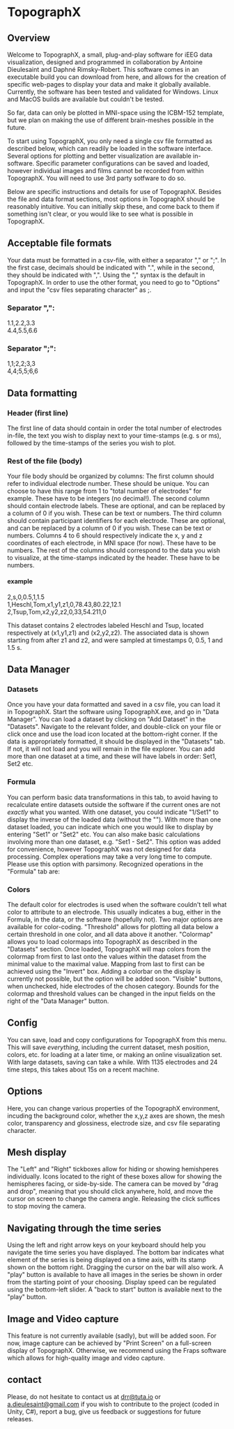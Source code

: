 # TopographX

## Overview
Welcome to TopographX, a small, plug-and-play software for iEEG data visualization, designed and programmed in collaboration by Antoine Dieulesaint and Daphné Rimsky-Robert.
This software comes in an executable build you can download from here, and allows for the creation of specific web-pages to display your data and make it globally available. Currently, the software has been tested and validated for Windows. Linux and MacOS builds are available but couldn't be tested.

So far, data can only be plotted in MNI-space using the ICBM-152 template, but we plan on making the use of different brain-meshes possible in the future.

To start using TopographX, you only need a single csv file formatted as described below, which can readily be loaded in the software interface. Several options for plotting and better visualization are available in-software. Specific parameter configurations can be saved and loaded, however individual images and films cannot be recorded from within TopographX. You will need to use 3rd party sotfware to do so.

Below are specific instructions and details for use of TopographX. Besides the file and data format sections, most options in TopographX should be reasonably intuitive. You can initially skip these, and come back to them if something isn't clear, or you would like to see what is possible in TopographX.

## Acceptable file formats
Your data must be formatted in a csv-file, with either a separator "," or ";". In the first case, decimals should be indicated with ".", while in the second, they should be indicated with ",". Using the "," syntax is the default in TopographX. In order to use the other format, you need to go to "Options" and input the "csv files separating character" as ;.

### Separator ",":
1.1,2.2,3.3\
4.4,5.5,6.6
### Separator ";":
1,1;2,2;3,3\
4,4;5,5;6,6

## Data formatting
### Header (first line)
The first line of data should contain in order the total number of electrodes in-file, the text you wish to display next to your time-stamps (e.g. s or ms), followed by the time-stamps of the series you wish to plot.
### Rest of the file (body)
Your file body should be organized by columns:
The first column should refer to individual electrode number. These should be unique. You can choose to have this range from 1 to "total number of electrodes" for example. These have to be integers (no decimal!).
The second column should contain electrode labels. These are optional, and can be replaced by a column of 0 if you wish. These can be text or numbers.
The third column should contain participant identifiers for each electrode. These are optional, and can be replaced by a column of 0 if you wish. These can be text or numbers.
Columns 4 to 6 should respectively indicate the x, y and z coordinates of each electrode, in MNI space (for now). These have to be numbers.
The rest of the columns should correspond to the data you wish to visualize, at the time-stamps indicated by the header. These have to be numbers.
#### example
2,s,0,0.5,1,1.5\
1,Heschl,Tom,x1,y1,z1,0,78.43,80.22,12.1\
2,Tsup,Tom,x2,y2,z2,0,33,54.211,0

This dataset contains 2 electrodes labeled Heschl and Tsup, located respectively at (x1,y1,z1) and (x2,y2,z2). The associated data is shown starting from after z1 and z2, and were sampled at timestamps 0, 0.5, 1 and 1.5 s.

## Data Manager
### Datasets
Once you have your data formatted and saved in a csv file, you can load it in TopographX. Start the software using TopographX.exe, and go in "Data Manager". You can load a dataset by clicking on "Add Dataset" in the "Datasets". Navigate to the relevant folder, and double-click on your file or click once and use the load icon located at the bottom-right corner. If the data is appropriately formatted, it should be displayed in the "Datasets" tab. If not, it will not load and you will remain in the file explorer. You can add more than one dataset at a time, and these will have labels in order: Set1, Set2 etc.
### Formula
You can perform basic data transformations in this tab, to avoid having to recalculate entire datasets outside the software if the current ones are not *exactly* what you wanted. With one dataset, you could indicate "1/Set1" to display the inverse of the loaded data (without the ""). With more than one dataset loaded, you can indicate which one you would like to display by entering "Set1" or "Set2" etc. You can also make basic calculations involving more than one dataset, e.g. "Set1 - Set2". 
This option was added for convenience, however TopographX was not designed for data processing. Complex operations may take a very long time to compute. Please use this option with parsimony.
Recognized operations in the "Formula" tab are:

### Colors
The default color for electrodes is used when the software couldn't tell what color to attribute to an electrode. This usually indicates a bug, either in the Formula, in the data, or the software (hopefully not).
Two major options are available for color-coding. 
"Threshold" allows for plotting all data below a certain threshold in one color, and all data above it another. 
"Colormap" allows you to load colormaps into TopographX as described in the "Datasets" section. Once loaded, TopographX will map colors from the colormap from first to last onto the values within the dataset from the minimal value to the maximal value. Mapping from last to first can be achieved using the "Invert" box. Adding a colorbar on the display is currently not possible, but the option will be added soon.
"Visible" buttons, when unchecked, hide electrodes of the chosen category.
Bounds for the colormap and threshold values can be changed in the input fields on the right of the "Data Manager" button. 

## Config
You can save, load and copy configurations for TopographX from this menu. This will save *everything*, including the current dataset, mesh position, colors, etc. for loading at a later time, or making an online visualization set. With large datasets, saving can take a while. With 1135 electrodes and 24 time steps, this takes about 15s on a recent machine. 

## Options
Here, you can change various properties of the TopographX environment, incuding the background color, whether the x,y,z axes are shown, the mesh color, transparency and glossiness, electrode size, and csv file separating character.

## Mesh display
The "Left" and "Right" tickboxes allow for hiding or showing hemishperes individually. Icons located to the right of these boxes allow for showing the hemispheres facing, or side-by-side. The camera can be moved by "drag and drop", meaning that you should click anywhere, hold, and move the cursor on screen to change the camera angle. Releasing the click suffices to stop moving the camera. 

## Navigating through the time series
Using the left and right arrow keys on your keyboard should help you navigate the time series you have displayed. The bottom bar indicates what element of the series is being displayed on a time axis, with its stamp shown on the bottom right. Dragging the cursor on the bar will also work.
A "play" button is available to have all images in the series be shown in order from the starting point of your choosing. Display speed can be regulated using the bottom-left slider. A "back to start" button is available next to the "play" button.

## Image and Video capture
This feature is not currently available (sadly), but will be added soon. For now, image capture can be achieved by "Print Screen" on a full-screen display of TopographX.
Otherwise, we recommend using the Fraps software which allows for high-quality image and video capture.

## contact
Please, do not hesitate to contact us at drr@tuta.io or a.dieulesaint@gmail.com if you wish to contribute to the project (coded in Unity, C#), report a bug, give us feedback or suggestions for future releases. 
